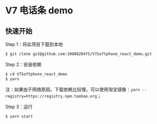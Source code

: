 <!--
 * @Author: Wangtao
 * @Date: 2021-03-10 20:09:44
 * @LastEditors: Wangtao
 * @LastEditTime: 2021-03-12 16:22:49
-->
# V7 电话条 demo

## 快速开始

Step 1：将此项目下载到本地
```bash
$ git clone git@github.com:1098620475/V7Softphone_react_demo.git
```

Step 2：安装依赖
```bash
$ cd V7Softphone_react_demo
$ yarn 
```
注：如果由于网络原因，下载依赖比较慢，可以使用淘宝镜像：`yarn --registry=https://registry.npm.taobao.org`；

Step 3：运行
```bash
$ yarn start
```

